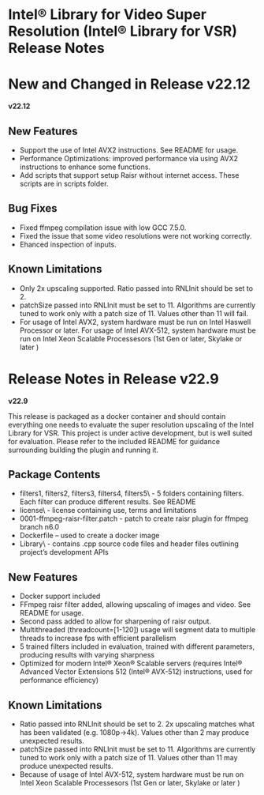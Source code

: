 # Intel® Library for Video Super Resolution (Intel® Library for VSR) Release Notes

# New and Changed in Release v22.12

**v22.12**

## New Features
- Support the use of Intel AVX2 instructions. See README for usage.
- Performance Optimizations: improved performance via using AVX2 instructions to enhance some functions.
- Add scripts that support setup Raisr without internet access. These scripts are in scripts folder.

## Bug Fixes
- Fixed ffmpeg compilation issue with low GCC 7.5.0.
- Fixed the issue that some video resolutions were not working correctly.
- Ehanced inspection of inputs.

## Known Limitations
- Only 2x upscaling supported. Ratio passed into RNLInit should be set to 2.
- patchSize passed into RNLInit must be set to 11. Algorithms are currently tuned to work only with a patch size of 11. Values other than 11 will fail.
- For usage of Intel AVX2, system hardware must be run on Intel Haswell Processor or later. For usage of Intel AVX-512, system hardware must be run on Intel Xeon Scalable Processesors (1st Gen or later, Skylake or later )

# Release Notes in Release v22.9

**v22.9**

This release is packaged as a docker container and should contain everything one needs to evaluate the super resolution upscaling of the Intel Library for VSR.  This project is under active development, but is well suited for evaluation.  Please refer to the included README for guidance surrounding building the plugin and running it.


## Package Contents
- filters1\, filters2\, filters3\, filters4\, filters5\ - 5 folders containing filters.  Each filter can produce different results.  See README
- license\ - license containing use, terms and limitations
- 0001-ffmpeg-raisr-filter.patch  - patch to create raisr plugin for ffmpeg branch n6.0
- Dockerfile – used to create a docker image
- Library\ - contains .cpp source code files and header files outlining project’s development APIs 

## New Features
- Docker support included
- FFmpeg raisr filter added, allowing upscaling of images and video.  See README for usage.
- Second pass added to allow for sharpening of raisr output.
- Multithreaded (threadcount=[1-120]) usage will segment data to multiple threads to increase fps with efficient parallelism
- 5 trained filters included in evaluation, trained with different parameters, producing results with varying sharpness
- Optimized for modern Intel® Xeon® Scalable servers (requires Intel® Advanced Vector Extensions 512 (Intel® AVX-512) instructions, used for performance efficiency)
## Known Limitations
- Ratio passed into RNLInit should be set to 2.  2x upscaling matches what has been validated (e.g. 1080p->4k).  Values other than 2 may produce unexpected results.
- patchSize passed into RNLInit must be set to 11.  Algorithms are currently tuned to work only with a patch size of 11.  Values other than 11 may produce unexpected results.
- Because of usage of Intel AVX-512, system hardware must be run on Intel Xeon Scalable Processesors (1st Gen or later, Skylake or later )
